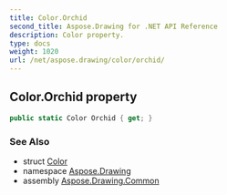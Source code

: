 ```yaml
---
title: Color.Orchid
second_title: Aspose.Drawing for .NET API Reference
description: Color property. 
type: docs
weight: 1020
url: /net/aspose.drawing/color/orchid/
---
```

## Color.Orchid property

```csharp
public static Color Orchid { get; }
```

### See Also

* struct [Color](../)
* namespace [Aspose.Drawing](../../color/)
* assembly [Aspose.Drawing.Common](../../../)


